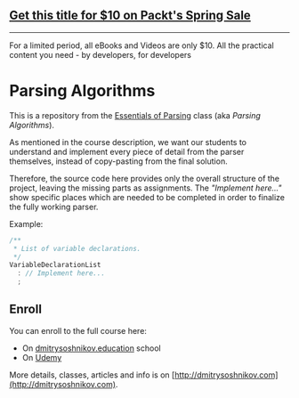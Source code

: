 ## [Get this title for $10 on Packt's Spring Sale](https://www.packt.com/V17351?utm_source=github&utm_medium=packt-github-repo&utm_campaign=spring_10_dollar_2022)
-----
For a limited period, all eBooks and Videos are only $10. All the practical content you need \- by developers, for developers

# Parsing Algorithms

This is a repository from the [Essentials of Parsing](http://dmitrysoshnikov.com/courses/parsing-algorithms/) class (aka _Parsing Algorithms_).

As mentioned in the course description, we want our students to understand and implement every piece of detail from the parser themselves, instead of copy-pasting from the final solution.

Therefore, the source code here provides only the overall structure of the project, leaving the missing parts as assignments. The _"Implement here..."_ show specific places which are needed to be completed in order to finalize the fully working parser.

Example:

```js
/**
 * List of variable declarations.
 */
VariableDeclarationList
  : // Implement here...
  ;
```

## Enroll

You can enroll to the full course here:

- On [dmitrysoshnikov.education](http://www.dmitrysoshnikov.education/p/essentials-of-parsing) school
- On [Udemy](https://www.udemy.com/course/essentials-of-parsing/?referralCode=D9DAAEB91A879B61D94F)

More details, classes, articles and info is on [http://dmitrysoshnikov.com](http://dmitrysoshnikov.com).